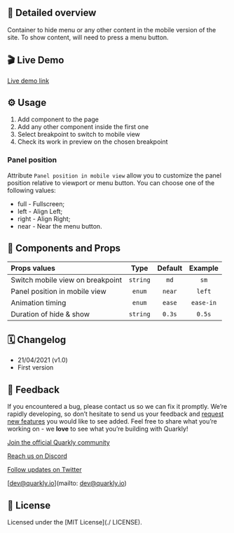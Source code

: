 ## 📖 Detailed overview

Container to hide menu or any other content in the mobile version of the site.
To show content, will need to press a menu button.

## 🎬 Live Demo

[Live demo link](https://quarkly-catalog.netlify.app/mobilesidepanel/)

## ⚙️ Usage

 1. Add component to the page
 2. Add any other component inside the first one
 3. Select breakpoint to switch to mobile view
 4. Check its work in preview on the chosen breakpoint

### Panel position

Attribute `Panel position in mobile view` allow you to customize the panel position relative to viewport or menu button.
You can choose one of the following values:

 - full - Fullscreen;
 - left - Align Left;
 - right - Align Right;
 - near - Near the menu button.

## 🧩 Components and Props

| Props values                        |   Type   | Default |  Example  |
| :-------------------------------------- | :------: | :-----: | :-------: |
| Switch mobile view on breakpoint    | `string` |  `md`   |   `sm`    |
| Panel position in mobile view       |  `enum`  | `near`  |  `left`   |
| Animation timing                    |  `enum`  | `ease`  | `ease-in` |
| Duration of hide & show             | `string` | `0.3s`  |  `0.5s`   |

## 🗓 Changelog

 - 21/04/2021 (v1.0)
 - First version

## 📮 Feedback

If you encountered a bug, please contact us so we can fix it promptly. We’re rapidly developing, so don’t hesitate to send us your feedback and [request new features](https://community.quarkly.io/c/requests/11) you would like to see added. Feel free to share what you’re working on - we **love** to see what you’re building with Quarkly!

[Join the official Quarkly community](https://community.quarkly.io/)

[Reach us on Discord](https://discord.gg/f9KhSMGX)

[Follow updates on Twitter](https://twitter.com/quarklyapp)

[dev@quarkly.io](mailto: dev@quarkly.io)

## 📝 License

Licensed under the [MIT License](./ LICENSE).